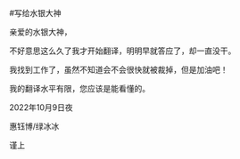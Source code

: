 #写给水银大神

亲爱的水银大神，

不好意思这么久了我才开始翻译，明明早就答应了，却一直没干。

我找到工作了，虽然不知道会不会很快就被裁掉，但是加油吧！

我的翻译水平有限，您应该是能看懂的。

2022年10月9日夜

惠钰博/绿冰冰

谨上
